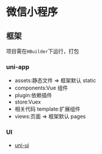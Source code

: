 # 微信小程序

## 框架
项目需在`HBuilder`下运行，打包

### uni-app
- assets:静态文件 => 框架默认 static
- components:Vue 组件 
- plugin:依赖插件
- store:Vuex 
- 相关代码 template:扩展组件
- views:页面 => 框架默认 pages

### UI
- [uni-ui](https://ext.dcloud.net.cn/plugin?id=55)

